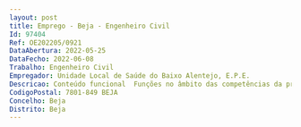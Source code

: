 ```yaml
--- 
layout: post
title: Emprego - Beja - Engenheiro Civil
Id: 97404
Ref: OE202205/0921
DataAbertura: 2022-05-25
DataFecho: 2022-06-08
Trabalho: Engenheiro Civil
Empregador: Unidade Local de Saúde do Baixo Alentejo, E.P.E.
Descricao: Conteúdo funcional  Funções no âmbito das competências da profissão e da supervisão da qualidade em obras.
CodigoPostal: 7801-849 BEJA
Concelho: Beja
Distrito: Beja
--- 
```

